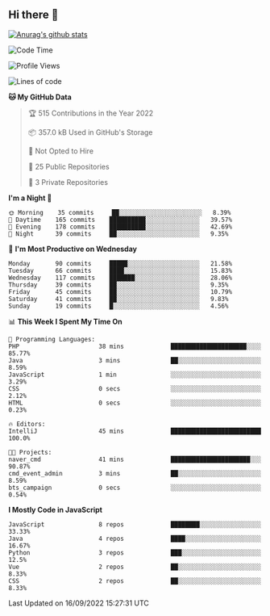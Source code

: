 ## Hi there 👋

[![Anurag's github stats](https://github-readme-stats.vercel.app/api?username=Songwonseok)](https://github.com/anuraghazra/github-readme-stats)



<!--START_SECTION:waka-->
![Code Time](http://img.shields.io/badge/Code%20Time-1%2C749%20hrs%2014%20mins-blue)

![Profile Views](http://img.shields.io/badge/Profile%20Views-0-blue)

![Lines of code](https://img.shields.io/badge/From%20Hello%20World%20I%27ve%20Written-3%20Million%20lines%20of%20code-blue)

**🐱 My GitHub Data** 

> 🏆 515 Contributions in the Year 2022
 > 
> 📦 357.0 kB Used in GitHub's Storage 
 > 
> 🚫 Not Opted to Hire
 > 
> 📜 25 Public Repositories 
 > 
> 🔑 3 Private Repositories  
 > 
**I'm a Night 🦉** 

```text
🌞 Morning    35 commits     ██░░░░░░░░░░░░░░░░░░░░░░░   8.39% 
🌆 Daytime    165 commits    ██████████░░░░░░░░░░░░░░░   39.57% 
🌃 Evening    178 commits    ██████████░░░░░░░░░░░░░░░   42.69% 
🌙 Night      39 commits     ██░░░░░░░░░░░░░░░░░░░░░░░   9.35%

```
📅 **I'm Most Productive on Wednesday** 

```text
Monday       90 commits     █████░░░░░░░░░░░░░░░░░░░░   21.58% 
Tuesday      66 commits     ████░░░░░░░░░░░░░░░░░░░░░   15.83% 
Wednesday    117 commits    ███████░░░░░░░░░░░░░░░░░░   28.06% 
Thursday     39 commits     ██░░░░░░░░░░░░░░░░░░░░░░░   9.35% 
Friday       45 commits     ██░░░░░░░░░░░░░░░░░░░░░░░   10.79% 
Saturday     41 commits     ██░░░░░░░░░░░░░░░░░░░░░░░   9.83% 
Sunday       19 commits     █░░░░░░░░░░░░░░░░░░░░░░░░   4.56%

```


📊 **This Week I Spent My Time On** 

```text
💬 Programming Languages: 
PHP                      38 mins             █████████████████████░░░░   85.77% 
Java                     3 mins              ██░░░░░░░░░░░░░░░░░░░░░░░   8.59% 
JavaScript               1 min               ░░░░░░░░░░░░░░░░░░░░░░░░░   3.29% 
CSS                      0 secs              ░░░░░░░░░░░░░░░░░░░░░░░░░   2.12% 
HTML                     0 secs              ░░░░░░░░░░░░░░░░░░░░░░░░░   0.23%

🔥 Editors: 
IntelliJ                 45 mins             █████████████████████████   100.0%

🐱‍💻 Projects: 
naver_cmd                41 mins             ██████████████████████░░░   90.87% 
cmd_event_admin          3 mins              ██░░░░░░░░░░░░░░░░░░░░░░░   8.59% 
bts_campaign             0 secs              ░░░░░░░░░░░░░░░░░░░░░░░░░   0.54%

```

**I Mostly Code in JavaScript** 

```text
JavaScript               8 repos             ████████░░░░░░░░░░░░░░░░░   33.33% 
Java                     4 repos             ████░░░░░░░░░░░░░░░░░░░░░   16.67% 
Python                   3 repos             ███░░░░░░░░░░░░░░░░░░░░░░   12.5% 
Vue                      2 repos             ██░░░░░░░░░░░░░░░░░░░░░░░   8.33% 
CSS                      2 repos             ██░░░░░░░░░░░░░░░░░░░░░░░   8.33%

```



 Last Updated on 16/09/2022 15:27:31 UTC
<!--END_SECTION:waka-->
